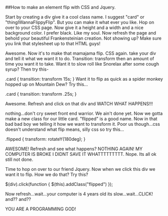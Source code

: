 ##How to make an element flip with CSS and Jquery.

Start by creating a div give it a cool class name. I suggest "card" or "thingIWannaFlippyFlip". But you can make it what ever you like. Hop on over to your CSS page. Now give it a height and a width and a nice background color. I prefer black. Like my soul. Now refresh the page and behold your beautiful Frankensteinian creation. Not showing up? Make sure you link that stylesheet up to that HTML guys!

Awesome. Now it's to make that mamajama flip. CSS again. take your div and tell it what we want it to do. Transition: transform then an amount of time you want it to take. Want it to slow roll like Snorelax after some cough syrup? Then try this-

.card {
  transition: transform 15s;
}
Want it to flip as quick as a spider monkey hopped up on Mountain Dew? Try this...

.card {
  transition: transform .25s;
}

Awesome. Refresh and click on that div and WATCH WHAT HAPPENS!!!

nothing...don't cry sweet front end warrior. We ain't done yet. Now we gotta make a new class for our little card. "flipped" is a good name. Now in that bad bad boy we telling it how we want to transform it. Poor us though...css doesn't understand what flip means, silly css so try this...

.flipped {
  transform: rotateY(180deg);
}

AWESOME! Refresh and see what happens? NOTHING AGAIN! MY COMPUTER IS BROKE I DIDNT SAVE IT WHATTTTTTTTT.
Nope. Its all ok still not done.

Time to hop on over to our friend Jquery. Now when we click this div we want it to flip. How we do that? Try this?

$(div).click(function {
  $(this).addClass("flipped")
  });

Now refresh...wait...your computer is 4 years old its slow...wait...CLICK! and?? and??

YOU ARE A PROGRAMMING GOD! 
